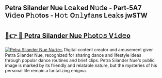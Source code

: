 ## Petra Silander Nue L𝚎a𝚔ed N𝚞𝚍e - Part-5A7 Vi𝚍𝚎o P𝚑𝚘tos - H𝚘𝚝 O𝚗𝚕yf𝚊ns L𝚎a𝚔s jwSTW

# <h2><a href="http://kfblar.oniu.top/?m=Petra+Silander+Nue">🔗👉 🔴 Petra Silander Nue P𝚑ot𝚘𝚜 V𝚒d𝚎o</a></h2>

[![Petra Silander Nue Nu𝚍e𝚜](https://i.imgur.com/0qMVB7G.gif)](http://kfblar.oniu.top/?m=Petra+Silander+Nue)
Digital content creator and amusement giver Petra Silander Nue, recognized for sharing dance and lifestyle ideas through popular dance routines and brief clips. Petra Silander Nue's public image is marked by its friendly and relatable nature, but the mysteries of his personal life remain a tantalizing enigma.  
